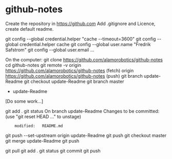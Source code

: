# github-notes

Create the repository in https://github.com
Add .gitignore and Licence, create default readme.

git config --global credential.helper "cache --timeout=3600"
git config --global credential.helper cache
git config --global user.name "Fredrik Safstrom"
git config --global user.email ...

On the computer:
git clone https://github.com/alamorobotics/github-notes
cd github-notes
git remote -v
origin  https://github.com/alamorobotics/github-notes (fetch)
origin  https://github.com/alamorobotics/github-notes (push)
git branch update-Readme
git checkout update-Readme
git branch
  master
* update-Readme

[Do some work...]

git add .
git status
On branch update-Readme
Changes to be committed:
  (use "git reset HEAD <file>..." to unstage)

        modified:   README.md

git push --set-upstream origin update-Readme
git push
git checkout master
git merge update-Readme
git push

git pull
git add .
git status
git commit
git push

